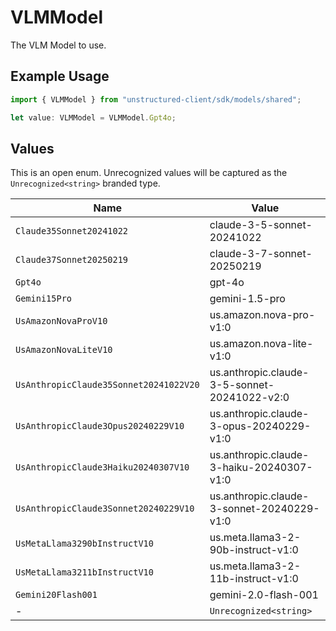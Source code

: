 # VLMModel

The VLM Model to use.

## Example Usage

```typescript
import { VLMModel } from "unstructured-client/sdk/models/shared";

let value: VLMModel = VLMModel.Gpt4o;
```

## Values

This is an open enum. Unrecognized values will be captured as the `Unrecognized<string>` branded type.

| Name                                         | Value                                        |
| -------------------------------------------- | -------------------------------------------- |
| `Claude35Sonnet20241022`                     | claude-3-5-sonnet-20241022                   |
| `Claude37Sonnet20250219`                     | claude-3-7-sonnet-20250219                   |
| `Gpt4o`                                      | gpt-4o                                       |
| `Gemini15Pro`                                | gemini-1.5-pro                               |
| `UsAmazonNovaProV10`                         | us.amazon.nova-pro-v1:0                      |
| `UsAmazonNovaLiteV10`                        | us.amazon.nova-lite-v1:0                     |
| `UsAnthropicClaude35Sonnet20241022V20`       | us.anthropic.claude-3-5-sonnet-20241022-v2:0 |
| `UsAnthropicClaude3Opus20240229V10`          | us.anthropic.claude-3-opus-20240229-v1:0     |
| `UsAnthropicClaude3Haiku20240307V10`         | us.anthropic.claude-3-haiku-20240307-v1:0    |
| `UsAnthropicClaude3Sonnet20240229V10`        | us.anthropic.claude-3-sonnet-20240229-v1:0   |
| `UsMetaLlama3290bInstructV10`                | us.meta.llama3-2-90b-instruct-v1:0           |
| `UsMetaLlama3211bInstructV10`                | us.meta.llama3-2-11b-instruct-v1:0           |
| `Gemini20Flash001`                           | gemini-2.0-flash-001                         |
| -                                            | `Unrecognized<string>`                       |